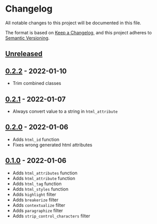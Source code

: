 # Changelog

All notable changes to this project will be documented in this file.

The format is based on [Keep a Changelog](https://keepachangelog.com/en/1.0.0/),
and this project adheres to [Semantic Versioning](https://semver.org/spec/v2.0.0.html).

## [Unreleased]

## [0.2.2] - 2022-01-10

* Trim combined classes

## [0.2.1] - 2022-01-07

* Always convert value to a string in `html_attribute`

## [0.2.0] - 2022-01-06

* Adds `html_id` function
* Fixes wrong generated html attributes

## [0.1.0] - 2022-01-06

* Adds `html_attributes` function
* Adds `html_attribute` function
* Adds `html_tag` function
* Adds `html_styles` function
* Adds `highlight` filter
* Adds `breakerize` filter
* Adds `contextualize` filter
* Adds `paragraphize` filter
* Adds `strip_control_characters` filter

[Unreleased]: https://github.com/gglnx/twig-html-extended-extra/compare/v0.2.2...HEAD
[0.2.2]: https://github.com/gglnx/twig-html-extended-extra/releases/tag/v0.2.2
[0.2.1]: https://github.com/gglnx/twig-html-extended-extra/releases/tag/v0.2.1
[0.2.0]: https://github.com/gglnx/twig-html-extended-extra/releases/tag/v0.2.0
[0.1.0]: https://github.com/gglnx/twig-html-extended-extra/releases/tag/v0.1.0
